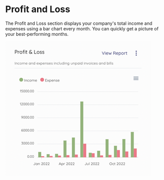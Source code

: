 Profit and Loss
=========

The Profit and Loss section displays your company's total income and expenses using a bar chart every month. You can quickly get a picture of your best-performing months.

![Profit & Loss](_images/profit-loss.png)